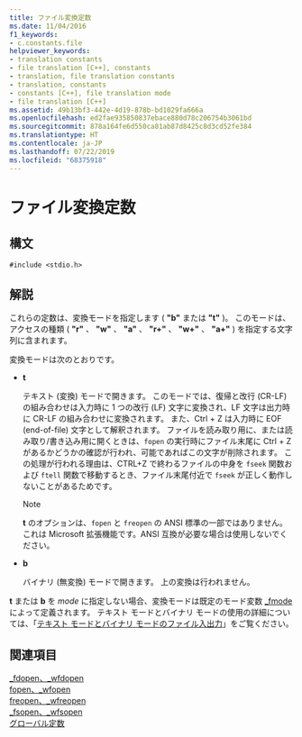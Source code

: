 ```yaml
---
title: ファイル変換定数
ms.date: 11/04/2016
f1_keywords:
- c.constants.file
helpviewer_keywords:
- translation constants
- file translation [C++], constants
- translation, file translation constants
- translation, constants
- constants [C++], file translation mode
- file translation [C++]
ms.assetid: 49b13bf3-442e-4d19-878b-bd1029fa666a
ms.openlocfilehash: ed2fae935850837ebace880d78c206754b3061bd
ms.sourcegitcommit: 878a164fe6d550ca81ab87d8425c8d3cd52fe384
ms.translationtype: HT
ms.contentlocale: ja-JP
ms.lasthandoff: 07/22/2019
ms.locfileid: "68375918"
---
```

# <a name="file-translation-constants"></a>ファイル変換定数

## <a name="syntax"></a>構文

```
#include <stdio.h>
```

## <a name="remarks"></a>解説

これらの定数は、変換モードを指定します ( **"b"** または **"t"** )。 このモードは、アクセスの種類 ( **"r"** 、 **"w"** 、 **"a"** 、 **"r+"** 、 **"w+"** 、 **"a+"** ) を指定する文字列に含まれます。

変換モードは次のとおりです。

- **t**

   テキスト (変換) モードで開きます。 このモードでは、復帰と改行 (CR-LF) の組み合わせは入力時に 1 つの改行 (LF) 文字に変換され、LF 文字は出力時に CR-LF の組み合わせに変換されます。 また、Ctrl + Z は入力時に EOF (end-of-file) 文字として解釈されます。 ファイルを読み取り用に、または読み取り/書き込み用に開くときは、`fopen` の実行時にファイル末尾に Ctrl + Z があるかどうかの確認が行われ、可能であればこの文字が削除されます。 この処理が行われる理由は、CTRL+Z で終わるファイルの中身を `fseek` 関数および `ftell` 関数で移動するとき、ファイル末尾付近で `fseek` が正しく動作しないことがあるためです。

   > [!NOTE]
   > **t** のオプションは、`fopen` と `freopen` の ANSI 標準の一部ではありません。 これは Microsoft 拡張機能です。ANSI 互換が必要な場合は使用しないでください。

- **b**

   バイナリ (無変換) モードで開きます。 上の変換は行われません。

**t** または **b** を *mode* に指定しない場合、変換モードは既定のモード変数 [_fmode](../c-runtime-library/fmode.md) によって定義されます。 テキスト モードとバイナリ モードの使用の詳細については、「[テキスト モードとバイナリ モードのファイル入出力](../c-runtime-library/text-and-binary-mode-file-i-o.md)」をご覧ください。

## <a name="see-also"></a>関連項目

[_fdopen、_wfdopen](../c-runtime-library/reference/fdopen-wfdopen.md)<br/>
[fopen、_wfopen](../c-runtime-library/reference/fopen-wfopen.md)<br/>
[freopen、_wfreopen](../c-runtime-library/reference/freopen-wfreopen.md)<br/>
[_fsopen、_wfsopen](../c-runtime-library/reference/fsopen-wfsopen.md)<br/>
[グローバル定数](../c-runtime-library/global-constants.md)
